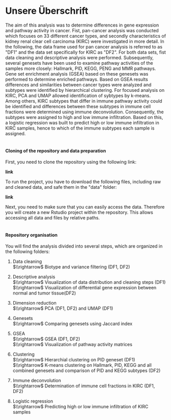 # Unsere Überschrift 

The aim of this analysis was to determine differences in gene expression and pathway activity in cancer. Fist, pan-cancer analysis was conducted which focuses on 33 different cancer types, and secondly characteristics of kidney renal clear cell carcinoma (KIRC) were investigated in more detail. In the following, the data frame used for pan cancer analysis is referred to as "DF1" and the data set specifically for KIRC as "DF2". For both data sets, fist data cleaning and descriptive analysis were performed. Subsequently, several genesets have been used to examine pathway activities of the samples more closely: Hallmark, PID, KEGG, PENG and MMR pathways. Gene set enrichment analysis (GSEA) based on these genesets was performed to determine enriched pathways. Based on GSEA results differences and similarities between cancer types were analyzed and subtypes were identified by hierarchical clustering. For focused analysis on KIRC, PCA and UMAP allowed identification of sybtypes by k-means. Among others, KIRC subtypes that differ in immune pathway activity could be identified and differences between these subtypes in immune cell fractions were determined using immune deconvolution. Consequently, the subtypes were assigned to high and low immune infiltration. Based on this, a logistic regression was built to predict high or low immune infiltration in KIRC samples, hence to which of the immune subtypes each sample is assigned. 
<br />
<br />

#### Cloning of the repository and data preparation
First, you need to clone the repository using the following link:

**link**

To run the project, you have to download the following files, including raw and cleaned data, and safe them in the "data" folder:

**link**

Next, you need to make sure that you can easily access the data. Therefore you will create a new Rstudio project within the repository. This allows accessing all data and files by relative paths. 
<br />
<br />

#### Repository organisation
You will find the analysis divided into several steps, which are organized in the following folders:  

1. Data cleaning <br />
$\\rightarrow$ Biotype and variance filtering (DF1, DF2)

2. Descriptive analysis <br />
$\\rightarrow$ Visualization of data distribution and cleaning steps (DF1) <br />
$\\rightarrow$ Visualization of differential gene expression between normal and tumor tissue(DF2)

3. Dimension reduction <br />
$\\rightarrow$ PCA (DF1, DF2) and UMAP (DF1)

4. Genesets <br />
$\\rightarrow$ Comparing genesets using Jaccard index

5. GSEA<br />
$\\rightarrow$ GSEA (DF1, DF2) <br />
$\\rightarrow$ Visualization of pathway activity matrices

6. Clustering <br />
$\\rightarrow$ Hierarchial clustering on PID geneset (DF1) <br />
$\\rightarrow$ K-means clustering on Hallmark, PID, KEGG and all combined genesets and comparison of PID and KEGG subtypes (DF2)

7. Immune deconvolution <br />
$\\rightarrow$ Determination of immune cell fractions in KIRC (DF1, DF2)

8. Logistic regression <br />
$\\rightarrow$ Predicting high or low immune infiltration of KIRC samples



